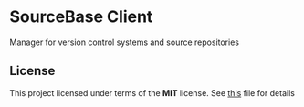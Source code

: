 # SourceBase Client

Manager for version control systems and source repositories

## License

This project licensed under terms of the __MIT__ license. See [this](./LICENSE) file for details

